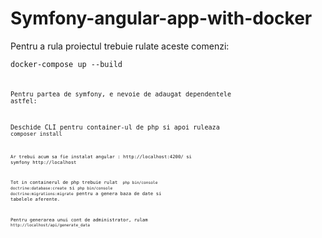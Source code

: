 # Symfony-angular-app-with-docker

Pentru a rula proiectul trebuie rulate aceste comenzi:

<code>docker-compose up --build<code>

Pentru partea de symfony, e nevoie de adaugat dependentele astfel:

Deschide CLI pentru container-ul de php si apoi ruleaza <code>composer install<code>
  
  
Ar trebui acum sa fie instalat angular : http://localhost:4200/ si symfony http://localhost

Tot in containerul de php trebuie rulat <code> php bin/console doctrine:database:create</code> si <code>php bin/console doctrine:migrations:migrate</code> pentru a genera baza de date si tabelele aferente.

Pentru generarea unui cont de administrator, rulam <code>http://localhost/api/generate_data</code>

